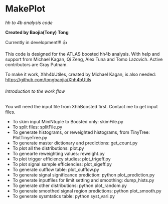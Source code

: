 # MakePlot
*hh to 4b analysis code*

**Created by Baojia(Tony) Tong**

Currently in development!!! :+1:

This code is designed for the ATLAS boosted hh4b analysis.
With help and support from Michael Kagan, Qi Zeng, Alex Tuna and Tomo Lazovich.
Active contributors are Gray Putnam.

To make it work, Xhh4bUtiles, created by Michael Kagan, is also needed:
https://github.com/tongbaojia/Xhh4bUtils


###### Introduction to the work flow
You will need the input file from XhhBoosted first. Contact me to get input files.

- To skim input MiniNtuple to Boosted only: skimFile.py
- To split files: splitFile.py
- To generate histograms, or reweighted histograms, from TinyTree: PlotTinyeTree.py
- To generate master dictionary and predictions: get_count.py
- To plot all the distributions: plot.py
- To genearte reweighting values: reweight.py
- To plot trigger efficiency studies: plot_trigeff.py
- To plot signal sample efficiencies: plot_sigeff.py
- To generate cutflow table: plot_cutflow.py
- To generate signal significance prediction: python plot_prediction.py
- To generate inputfiles for limit setting and smoothing: dump_hists.py
- To generate other distributions: python plot_random.py
- To generate smoothed signal region predictions: python plot_smooth.py
- To generate sysmtatics table: python syst_vari.py

